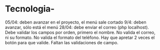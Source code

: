 # Tecnologia-
05/04: deben avanzar en el proyecto, el menú sale cortado
9/4: deben avanzar, sólo está el menú
28/04: debe enviar el correo (php localhost). 
      Debe validar los campos por orden, primero el nombre. 
      No valida el correo, ni su formato.
      No valida el formato del teléfono.
      Hay que apretar 2 veces el botón para que valide.
      Faltan las validaciones de campo.
